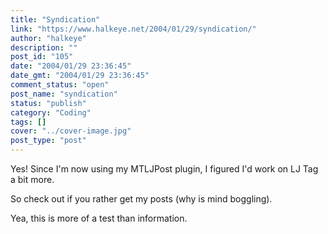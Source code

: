 ```yaml
---
title: "Syndication"
link: "https://www.halkeye.net/2004/01/29/syndication/"
author: "halkeye"
description: ""
post_id: "105"
date: "2004/01/29 23:36:45"
date_gmt: "2004/01/29 23:36:45"
comment_status: "open"
post_name: "syndication"
status: "publish"
category: "Coding"
tags: []
cover: "../cover-image.jpg"
post_type: "post"
---
```


Yes! Since I'm now using my MTLJPost plugin, I figured I'd work on LJ Tag a bit more.

So check out  if you rather get my posts (why is mind boggling).

Yea, this is more of a test than information.
